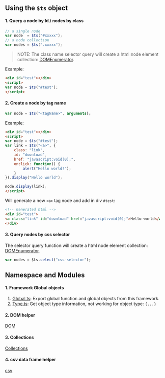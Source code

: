 ## Using the ``$ts`` object

#### 1. Query a node by Id / nodes by class

```ts
// a single node
var node  = $ts("#xxxxx");
// a node collection
var nodes = $ts(".xxxxx");
```

> NOTE: The class name selector query will create a html node element collection: [DOMEnumerator](../Linq.ts/DOM/DOMEnumerator.ts).

Example:

```html
<div id="test"></div>
<script>
var node = $ts("#test");
</script>
```

#### 2. Create a node by tag name

```ts
var node = $ts("<tagName>", arguments);
```

Example:

```html
<div id="test"></div>
<script>
var node = $ts("#test");
var link = $ts("<a>", {
    class: "link",
    id: "download",
    href: "javascript:void(0);",
    onclick: function() {
        alert("Hello world!");
    }
}).display("Hello world");

node.display(link);
</script>
```

Will generate a new ``<a>`` tag node and add in div ``#test``:

```html
<!-- Generated html -->
<div id="test">
<a class="link" id="download" href="javascript:void(0);">Hello world</a>
</div>
```

#### 3. Query nodes by css selector

The selector query function will create a html node element collection: [DOMEnumerator](../Linq.ts/DOM/DOMEnumerator.ts).

```ts
var nodes = $ts.select("css-selector"); 
```

## Namespace and Modules

#### 1. Framework Global objects

1. [Global.ts](../Linq.ts/Global.ts): Export global function and global objects from this framework.
2. [Type.ts](../Linq.ts/Type.ts): Get object type information, not working for object type: ``{...}``

#### 2. DOM helper

[DOM](../Linq.ts/DOM/)

#### 3. Collections

[Collections](../Linq.ts/Collections/)

#### 4. csv data frame helper

[csv](../Linq.ts/csv/)